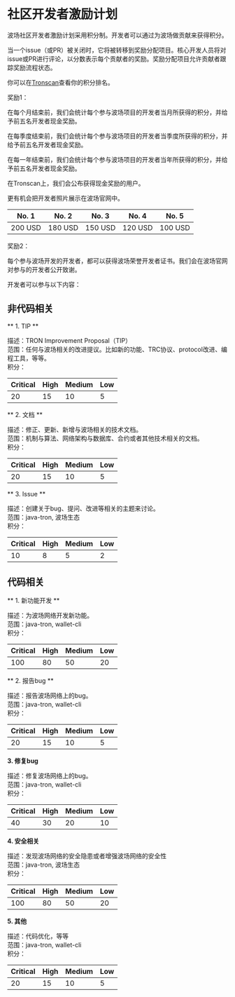 <h1>社区开发者激励计划</h1>

波场社区开发者激励计划采用积分制。开发者可以通过为波场做贡献来获得积分。    

当一个issue（或PR）被关闭时，它将被转移到奖励分配项目。核心开发人员将对issue或PR进行评论，以分数表示每个贡献者的奖励。奖励分配项目允许贡献者跟踪奖励流程状态。   

你可以在[Tronscan](https://tronscan.org/#/developersreward)查看你的积分排名。     

奖励1：  

在每个月结束前，我们会统计每个参与波场项目的开发者当月所获得的积分，并给予前五名开发者现金奖励。    

在每季度结束前，我们会统计每个参与波场项目的开发者当季度所获得的积分，并给予前五名开发者现金奖励。    

在每一年结束前，我们会统计每个参与波场项目的开发者当年所获得的积分，并给予前五名开发者现金奖励。   

在Tronscan上，我们会公布获得现金奖励的用户。  

更有机会把开发者照片展示在波场官网中。    

| No. 1   |  No. 2    |   No. 3  |   No. 4   |   No. 5   |
|---------|-----------|----------|-----------|-----------|
| 200 USD |  180 USD  | 150 USD  |  120 USD  |  100 USD  |

奖励2：

每个参与波场开发的开发者，都可以获得波场荣誉开发者证书。我们会在波场官网对参与的开发者公开致谢。    


开发者可以参与以下内容：  

## 非代码相关

** 1. TIP **

描述：TRON Improvement Proposal（TIP）  
范围：任何与波场相关的改进提议。比如新的功能、TRC协议、protocol改进、编程工具，等等。       
积分：

| Critical  |   High    |  Medium  |     Low   |
|-----------|-----------|----------|-----------|
|    20     |    15     |    10    |      5    |

** 2. 文档  **

描述：修正、更新、新增与波场相关的技术文档。  
范围：机制与算法、网络架构与数据库、合约或者其他技术相关的文档。   
积分： 

| Critical  |   High    |  Medium  |     Low   |
|-----------|-----------|----------|-----------|
|    20     |    15     |    10    |      5    |

** 3. Issue **  

描述：创建关于bug、提问、改进等相关的主题来讨论。   
范围：java-tron, 波场生态   
积分：

| Critical  |   High    |  Medium  |     Low   |
|-----------|-----------|----------|-----------|
|    10     |    8      |    5     |      2    |

## 代码相关

** 1. 新功能开发 **

描述：为波场网络开发新功能。  
范围：java-tron, wallet-cli      
积分：

| Critical  |   High    |  Medium  |     Low   |
|-----------|-----------|----------|-----------|
|    100    |    80     |    50    |     20    |

** 2. 报告bug **

描述：报告波场网络上的bug。   
范围：java-tron, wallet-cli       
积分：

| Critical  |   High    |  Medium  |     Low   |
|-----------|-----------|----------|-----------|
|    20     |    15     |    10    |     5     |

**3. 修复bug**

描述：修复波场网络上的bug。     
范围：java-tron, wallet-cli       
积分：

| Critical  |   High    |  Medium  |     Low   |
|-----------|-----------|----------|-----------|
|    40     |    30     |    20    |     10    |

**4. 安全相关**

描述：发现波场网络的安全隐患或者增强波场网络的安全性    
范围：java-tron, 波场生态   
积分：

| Critical  |   High    |  Medium  |     Low   |
|-----------|-----------|----------|-----------|
|    100    |    80     |    50    |     20    |

**5. 其他**

描述：代码优化，等等    
范围：java-tron, wallet-cli       
积分：  

| Critical  |   High    |  Medium  |     Low   |
|-----------|-----------|----------|-----------|
|    20     |     15    |    10    |      5    |

